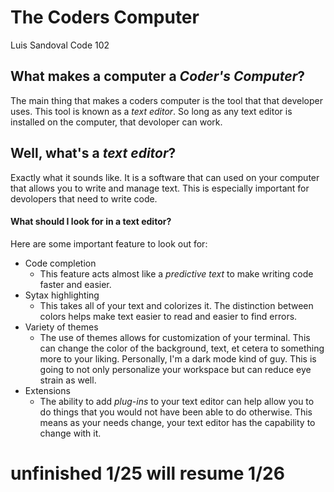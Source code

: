 # The Coders Computer
Luis Sandoval Code 102
## What makes a computer a *Coder's Computer*?
The main thing that makes a coders computer is the tool that that developer uses. This tool is known as a *text editor*. So long as any text editor is installed on the computer, that devoloper can work.

## Well, what's a *text editor*?
Exactly what it sounds like. It is a software that can used on your computer that allows you to write and manage text. This is especially important for devolopers that need to write code.
#### What should I look for in a text editor?
Here are some important feature to look out for:
- Code completion
  - This feature acts almost like a *predictive text* to make writing code faster and easier.
- Sytax highlighting
  - This takes all of your text and colorizes it. The distinction between colors helps make text easier to read and easier to find errors.
- Variety of themes
  - The use of themes allows for customization of your terminal. This can change the color of the background, text, et cetera to something more to your liking. Personally, I'm a dark mode kind of guy. This is going to not only personalize your workspace but can reduce eye strain as well.
- Extensions
  - The ability to add *plug-ins* to your text editor can help allow you to do things that you would not have been able to do otherwise. This means as your needs change, your text editor has the capability to change with it.
 # unfinished 1/25 will resume 1/26
